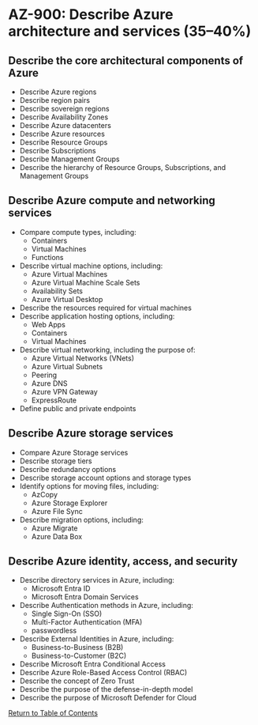 # AZ-900: Describe Azure architecture and services (35–40%)

## Describe the core architectural components of Azure
* Describe Azure regions
* Describe region pairs
* Describe sovereign regions
* Describe Availability Zones
* Describe Azure datacenters
* Describe Azure resources
* Describe Resource Groups
* Describe Subscriptions
* Describe Management Groups
* Describe the hierarchy of Resource Groups, Subscriptions, and Management Groups

## Describe Azure compute and networking services
* Compare compute types, including:
    * Containers
    * Virtual Machines
    * Functions
* Describe virtual machine options, including:
    * Azure Virtual Machines
    * Azure Virtual Machine Scale Sets
    * Availability Sets
    * Azure Virtual Desktop
* Describe the resources required for virtual machines
* Describe application hosting options, including:
    * Web Apps
    * Containers
    * Virtual Machines
* Describe virtual networking, including the purpose of:
    * Azure Virtual Networks (VNets)
    * Azure Virtual Subnets
    * Peering
    * Azure DNS
    * Azure VPN Gateway
    * ExpressRoute
* Define public and private endpoints

## Describe Azure storage services
* Compare Azure Storage services
* Describe storage tiers
* Describe redundancy options
* Describe storage account options and storage types
* Identify options for moving files, including:
    * AzCopy
    * Azure Storage Explorer
    * Azure File Sync
* Describe migration options, including:
    * Azure Migrate
    * Azure Data Box

## Describe Azure identity, access, and security
* Describe directory services in Azure, including:
    * Microsoft Entra ID
    * Microsoft Entra Domain Services
* Describe Authentication methods in Azure, including:
    * Single Sign-On (SSO)
    * Multi-Factor Authentication (MFA)
    * passwordless
* Describe External Identities in Azure, including:
    * Business-to-Business (B2B)
    * Business-to-Customer (B2C)
* Describe Microsoft Entra Conditional Access
* Describe Azure Role-Based Access Control (RBAC)
* Describe the concept of Zero Trust
* Describe the purpose of the defense-in-depth model
* Describe the purpose of Microsoft Defender for Cloud

[Return to Table of Contents](README.md)